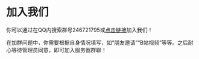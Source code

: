 # 加入我们

你可以通过在QQ内搜索群号246721795或[点击链接](http://qm.qq.com/cgi-bin/qm/qr?_wv=1027&k=J8wgWf3kenb_krCFGn-5Q4vvf1u_16wp&authKey=iap5gsZVXpuNKNlkRtmccnZfrFgP%2BtOaTJAq6wjZi3TJLGngIsUrGIc6Mwm7r5cd&noverify=0&group_code=246721795)加入我们！

在加群问题中，你需要根据自身情况填写，如“朋友邀请”“B站视频”等等。之后耐心等待管理员同意，即可加入服务器群聊！
